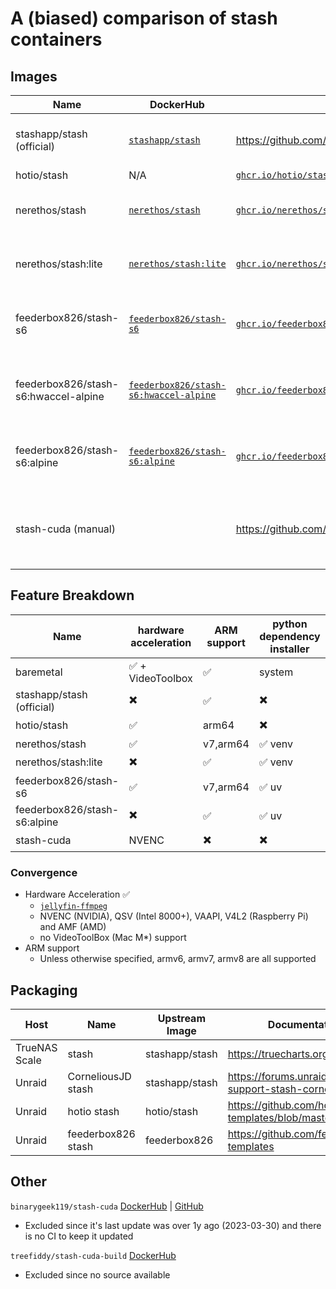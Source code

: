 # A (biased) comparison of stash containers

## Images
| Name | DockerHub | GitHub | Size |
|---|---|---|---|
| stashapp/stash (official) | [`stashapp/stash`](https://hub.docker.com/r/stashapp/stash) | https://github.com/stashapp/stash | ![Docker Image Size](https://img.shields.io/docker/image-size/stashapp/stash?style=flat-square&label=%20) |
| hotio/stash | N/A | [`ghcr.io/hotio/stash`](https://github.com/hotio/stash) | ? |
| nerethos/stash | [`nerethos/stash`](https://hub.docker.com/r/nerethos/stash) | [`ghcr.io/nerethos/stash`](https://github.com/nerethos/docker-stash) | ![Docker Image Size](https://img.shields.io/docker/image-size/nerethos/stash?style=flat-square&label=%20) |
| nerethos/stash:lite | [`nerethos/stash:lite`](https://hub.docker.com/r/nerethos/stash/tags?name=lite) | [`ghcr.io/nerethos/stash`](https://github.com/nerethos/docker-stash) | ![Docker Image Size](https://img.shields.io/docker/image-size/nerethos/stash/lite?style=flat-square&label=%20) |
| feederbox826/stash-s6 | [`feederbox826/stash-s6`](https://hub.docker.com/r/feederbox826/stash-s6) | [`ghcr.io/feederbox826/stash-s6`](https://github.com/feederbox826/stash-s6) | ![Docker Image Size (tag)](https://img.shields.io/docker/image-size/feederbox826/stash-s6/hwaccel?style=flat-square&label=%20) |
| feederbox826/stash-s6:hwaccel-alpine | [`feederbox826/stash-s6:hwaccel-alpine`](https://hub.docker.com/r/feederbox826/stash-s6/tags?name=hwaccel-alpine) | [`ghcr.io/feederbox826/stash-s6:hwaccel-alpine`](https://github.com/feederbox826/stash-s6) | ![Docker Image Size (tag)](https://img.shields.io/docker/image-size/feederbox826/stash-s6/hwaccel-alpine?style=flat-square&label=%20) |
| feederbox826/stash-s6:alpine | [`feederbox826/stash-s6:alpine`](https://hub.docker.com/r/feederbox826/stash-s6/tags?name=alpine) | [`ghcr.io/feederbox826/stash-s6:alpine`](https://github.com/feederbox826/stash-s6) | ![Docker Image Size (tag)](https://img.shields.io/docker/image-size/feederbox826/stash-s6/alpine?style=flat-square&label=%20) |
| stash-cuda (manual) | | https://github.com/stashapp/stash/tree/develop/docker/build/x86_64 | ![Docker Image Size (tag)](https://img.shields.io/docker/image-size/nvidia/cuda/12.8.0-base-ubuntu24.04?arch=amd64&style=flat-square&label=%20)+ |

## Feature Breakdown

| Name | hardware acceleration | ARM support| python dependency installer |
|---|---|---|---|
| baremetal | ✅ + VideoToolbox | ✅ | system |
| stashapp/stash (official) | ✖️ | ✅ | ✖️ |
| hotio/stash | ✅ | arm64 | ✖️ |
| nerethos/stash | ✅ | v7,arm64 | ✅ venv |
| nerethos/stash:lite | ✖️ | ✅ | ✅ venv |
| feederbox826/stash-s6 | ✅ | v7,arm64 | ✅ uv |
| feederbox826/stash-s6:alpine | ✖️ | ✅ | ✅ uv |
| stash-cuda | NVENC | ✖️ | ✖️ |

### Convergence
  - Hardware Acceleration ✅
    - [`jellyfin-ffmpeg`](https://github.com/jellyfin/jellyfin-ffmpeg)
    - NVENC (NVIDIA), QSV (Intel 8000+), VAAPI, V4L2 (Raspberry Pi) and AMF (AMD)
    - no VideoToolBox (Mac M*) support
  - ARM support
    - Unless otherwise specified, armv6, armv7, armv8 are all supported

## Packaging

| Host | Name | Upstream Image | Documentation/Support |
|---|---|---|---|
| TrueNAS Scale | stash | stashapp/stash | https://truecharts.org/charts/stable/stash/ |
| Unraid | CorneliousJD stash | stashapp/stash | https://forums.unraid.net/topic/90861-support-stash-corneliousjd-repo/ |
| Unraid | hotio stash | hotio/stash | https://github.com/hotio/unraid-templates/blob/master/hotio/stash.xml |
| Unraid | feederbox826 stash | feederbox826 | https://github.com/feederbox826/unraid-templates |

## Other
`binarygeek119/stash-cuda`
[DockerHub](https://hub.docker.com/r/binarygeek119/stash-cuda) | [GitHub](https://github.com/binarygeek119/stash-cuda)
- Excluded since it's last update was over 1y ago (2023-03-30) and there is no CI to keep it updated

`treefiddy/stash-cuda-build` [DockerHub](https://hub.docker.com/r/treefiddy/stash-cuda-build)
- Excluded since no source available